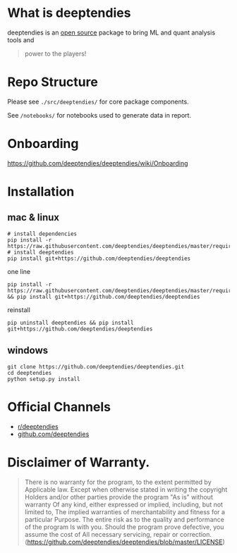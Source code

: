 # What is deeptendies
deeptendies is an [open source](https://github.com/open-source) package to bring ML and quant analysis tools and 
> power to the players! 

# Repo Structure
Please see `./src/deeptendies/` for core package components. 

See `/notebooks/` for notebooks used to generate data in report. 

# Onboarding
https://github.com/deeptendies/deeptendies/wiki/Onboarding

# Installation
## mac & linux
```
# install dependencies
pip install -r https://raw.githubusercontent.com/deeptendies/deeptendies/master/requirements.txt
# install deeptendies
pip install git+https://github.com/deeptendies/deeptendies
```
one line
```
pip install -r https://raw.githubusercontent.com/deeptendies/deeptendies/master/requirements.txt && pip install git+https://github.com/deeptendies/deeptendies
```

reinstall
```
pip uninstall deeptendies && pip install git+https://github.com/deeptendies/deeptendies
```

## windows
```
git clone https://github.com/deeptendies/deeptendies.git
cd deeptendies
python setup.py install
```

# Official Channels
- [r/deeptendies](https://www.reddit.com/r/deeptendies/)
- [github.com/deeptendies](https://github.com/deeptendies)


# Disclaimer of Warranty.
> There is no warranty for the program, to the extent permitted by
Applicable law.  Except when otherwise stated in writing the copyright
Holders and/or other parties provide the program "As is" without warranty
Of any kind, either expressed or implied, including, but not limited to,
The implied warranties of merchantability and fitness for a particular
Purpose.  The entire risk as to the quality and performance of the program
Is with you.  Should the program prove defective, you assume the cost of
All necessary servicing, repair or correction. (https://github.com/deeptendies/deeptendies/blob/master/LICENSE)

